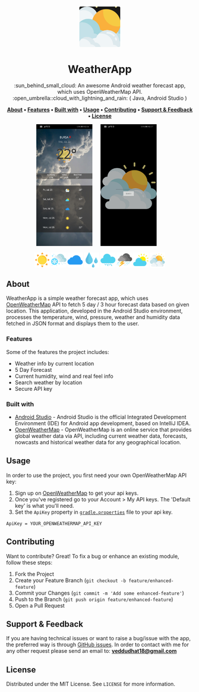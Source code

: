 <p align="center">
  <img width="110" height="auto" src="./images/logo.png" alt="logo">
</p>

<h1 align="center">WeatherApp</h1>

<p align="center">:sun_behind_small_cloud: An awesome Android weather forecast app, which uses OpenWeatherMap API. :open_umbrella::cloud_with_lightning_and_rain: ( Java, Android Studio ) </p>

<p align="center">
  <strong>
    <a href="#about">About</a> • 
    <a href="#features">Features</a> • 
    <a href="#built-with">Built with</a> • 
    <a href="#usage">Usage</a> • 
    <a href="#contributing">Contributing</a> • 
    <a href="#support--feedback">Support & Feedback</a> • 
    <a href="#license">License</a>  
  </strong>
</p>

<p align="center">
  <img src="./images/home.jpg" height="auto" width="30%"  alt="home"/> &emsp;
  <img src="./images/search.jpg" height="auto" width="30%"  alt="search"/> &emsp;
</p> 

<p align="center"> 
  <img src="./app/src/main/res/drawable/w01d.png" height="auto" width="8%" alt="w01d"/>
  <img src="./app/src/main/res/drawable/w13d.png" height="auto" width="8%" alt="w13d"/> 
  <img src="./app/src/main/res/drawable/w04d.png" height="auto" width="8%" alt="w04d"/> 
  <img src="./app/src/main/res/drawable/w09d.png" height="auto" width="8%" alt="w09d"/> 
  <img src="./app/src/main/res/drawable/w10d.png" height="auto" width="8%" alt="w10d"/> 
  <img src="./app/src/main/res/drawable/w11d.png" height="auto" width="8%" alt="w11d"/> 
  <img src="./app/src/main/res/drawable/w02d.png" height="auto" width="8%" alt="w02d"/> 
  <img src="./app/src/main/res/drawable/w03d.png" height="auto" width="8%" alt="w03d"/> 
</p> 

## About

WeatherApp is a simple weather forecast app, which uses [OpenWeatherMap](https://openweathermap.org/) API to fetch 5 day / 3 hour forecast data based on given location. This application, developed in the Android Studio environment, processes the temperature, wind, pressure, weather and humidity data fetched in JSON format and displays them to the user.

### Features
Some of the features the project includes:

- Weather info by current location
- 5 Day Forecast
- Current humidity, wind and real feel info
- Search weather by location
- Secure API key

### Built with

- [Android Studio](https://developer.android.com/studio) - Android Studio is the official Integrated Development Environment (IDE) for Android app development, based on IntelliJ IDEA.
- [OpenWeatherMap](https://openweathermap.org/) - OpenWeatherMap is an online service that provides global weather data via API, including current weather data, forecasts, nowcasts and historical weather data for any geographical location.

## Usage

In order to use the project, you first need your own OpenWeatherMap API key:

1. Sign up on [OpenWeatherMap](https://openweathermap.org/) to get your api keys.
2. Once you've registered go to your Account > My API keys. The 'Default key' is what you'll need.
3. Set the `ApiKey` property in [`gradle.properties`](./gradle.properties) file to your api key.
```properties
ApiKey = YOUR_OPENWEATHERMAP_API_KEY
```

## Contributing
Want to contribute? Great!
To fix a bug or enhance an existing module, follow these steps:

1. Fork the Project
2. Create your Feature Branch (`git checkout -b feature/enhanced-feature`)
3. Commit your Changes (`git commit -m 'Add some enhanced-feature'`)
4. Push to the Branch (`git push origin feature/enhanced-feature`)
5. Open a Pull Request

## Support & Feedback
If you are having technical issues or want to raise a bug/issue with the app, the preferred way is through [GitHub issues](https://github.com/enessfk/WeatherApp/issues). In order to contact with me for any other request please send an email to: **veddudhat18@gmail.com**

## License

Distributed under the MIT License. See `LICENSE` for more information.

